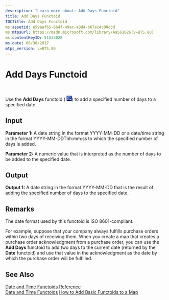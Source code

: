 ```yaml
---
description: "Learn more about: Add Days Functoid"
title: Add Days Functoid
TOCTitle: Add Days Functoid
ms:assetid: e59aaf65-864f-49ac-a8d4-b67ac4c00d3d
ms:mtpsurl: https://msdn.microsoft.com/library/Aa561626(v=BTS.80)
ms:contentKeyID: 51533028
ms.date: 08/30/2017
mtps_version: v=BTS.80
---
```


# Add Days Functoid

 

Use the **Add Days** functoid ( ![](images/Aa561626.03aafb6a-0b02-4076-a1c4-4ab438f08007(BTS.80).jpeg)) to add a specified number of days to a specified date.

## Input

**Parameter 1:** A date string in the format YYYY-MM-DD or a date/time string in the format YYYY-MM-DDThh:mm:ss to which the specified number of days is added.

**Parameter 2:** A numeric value that is interpreted as the number of days to be added to the specified date.

## Output

**Output 1:** A date string in the format YYYY-MM-DD that is the result of adding the specified number of days to the specified date.

## Remarks

The date format used by this functoid is ISO 8601-compliant.

For example, suppose that your company always fulfills purchase orders within two days of receiving them. When you create a map that creates a purchase order acknowledgment from a purchase order, you can use the **Add Days** functoid to add two days to the current date (returned by the **Date** functoid) and use that value in the acknowledgment as the date by which the purchase order will be fulfilled.

## See Also

[Date and Time Functoids Reference](date-and-time-functoids-reference.md)  
[Date and Time Functoids](https://msdn.microsoft.com/library/aa559411\(v=bts.80\))  
[How to Add Basic Functoids to a Map](https://msdn.microsoft.com/library/aa560635\(v=bts.80\))

